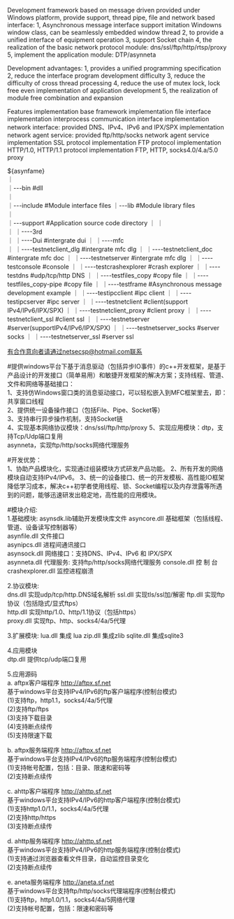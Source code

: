 Development framework based on message driven provided under Windows platform, provide support, thread pipe, file and network based interface:
    1, Asynchronous message interface support imitation Windowns window class, can be seamlessly embedded window thread
    2, to provide a unified interface of equipment operation
    3, support Socket chain
    4, the realization of the basic network protocol module: dns/ssl/ftp/http/rtsp/proxy
    5, implement the application module: DTP/asynneta

Development advantages:
    1, provides a unified programming specification
    2, reduce the interface program development difficulty
    3, reduce the difficulty of cross thread processing
    4, reduce the use of mutex lock, lock free even implementation of application development
    5, the realization of module free combination and expansion

Features
    implementation base framework
    implementation file interface
    implementation interprocess communication interface
    implementation network interface: provided DNS、IPv4、IPv6 and IPX/SPX
    implementation network agent service: provided ftp/http/socks network agent service
    implementation SSL protocol
    implementation FTP protocol
    implementation HTTP/1.0, HTTP/1.1 protocol
    implementation FTP, HTTP, socks4.0/4.a/5.0 proxy

${asynfame}                                     
     ｜  
     ｜---bin                                     #dll  
     ｜                                           
     ｜---include                                 #Module interface files 
     ｜---lib                                     #Module library files  
     ｜                                           
     ｜---support                                 #Application source code directory
     ｜    ｜                                     
     ｜    ｜----3rd                              
     ｜           ｜----Dui                       #intergrate dui
     ｜           ｜----mfc                       
     ｜                 ｜----testnetclient_dlg   #intergrate mfc dlg
     ｜                 ｜----testnetclient_doc   #intergrate mfc doc
     ｜                 ｜----testnetserver       #intergrate mfc dlg
     ｜    ｜----testconsole                      #console
     ｜    ｜----testcrashexplorer                #crash explorer
     ｜    ｜----testdns                          #udp/tcp/http DNS
     ｜    ｜----testfiles_copy                   #copy file
     ｜    ｜----testfiles_copy-pipe              #copy file
     ｜    ｜----testframe                        #Asynchronous message development example
     ｜    ｜----testipcclient                    #ipc client
     ｜    ｜----testipcserver                    #ipc server
     ｜    ｜----testnetclient                    #client(support IPv4/IPv6/IPX/SPX)
     ｜    ｜----testnetclient_proxy              #client proxy
     ｜    ｜----testnetclient_ssl                #client ssl 
     ｜    ｜----testnetserver                    #server(supportIPv4/IPv6/IPX/SPX)
     ｜    ｜----testnetserver_socks              #server socks
     ｜    ｜----testnetserver_ssl                #server ssl

有合作意向者请通过netsecsp@hotmail.com联系 

#提供windows平台下基于消息驱动（包括异步IO事件）的c++开发框架，是基于产品设计的开发接口（简单易用）和敏捷开发框架的解决方案；支持线程、管道、文件和网络等基础接口：   
1、支持仿Windows窗口类的消息驱动接口，可以轻松嵌入到MFC框架里去，即：共享窗口线程  
2、提供统一设备操作接口（包括File、Pipe、Socket等）   
3、支持串行异步操作机制，支持Socket链  
4、实现基本网络协议模块：dns/ssl/ftp/http/proxy
5、实现应用模块：dtp，支持Tcp/Udp端口复用\
				 asynneta，实现ftp/http/socks网络代理服务  

#开发优势：  
1、协助产品模块化，实现通过组装模块方式研发产品功能。
2、所有开发的网络模块自动支持IPv4/IPv6。
3、统一的设备接口、统一的开发模板、高性能IO框架降低学习成本，解决c++初学者使用线程、锁、Socket编程以及内存泄露等所遇到的问题，能够迅速研发出稳定地，高性能的应用模块。 

#模块介绍:  
1.基础模块: asynsdk.lib辅助开发模块库文件
     asyncore.dll 基础框架（包括线程、管道、设备读写控制器等）  
     asynfile.dll 文件接口  
     asynipcs.dll 进程间通讯接口  
     asynsock.dll 网络接口：支持DNS、IPv4、IPv6 和 IPX/SPX  
     asynneta.dll 代理服务: 支持ftp/http/socks网络代理服务
      console.dll 控 制 台
crashexplorer.dll 监控进程崩溃

2.协议模块:   
    dns.dll 实现udp/tcp/http.DNS域名解析
    ssl.dll 实现tls/ssl加/解密
    ftp.dll 实现ftp协议（包括隐式/显式ftps）  
   http.dll 实现http/1.0、http/1.1协议（包括https）  
  proxy.dll 实现ftp、http、socks4/4a/5代理  

3.扩展模块: 
     lua.dll 集成 lua
     zip.dll 集成zlib
  sqlite.dll 集成sqlite3

4.应用模块  
     dtp.dll 提供tcp/udp端口复用  

5.应用源码  
   a. aftpx客户端程序 http://aftpx.sf.net  
	  基于windows平台支持IPv4/IPv6的ftp客户端程序(控制台模式)  
	  (1)支持ftp，http1.1，socks4/4a/5代理  
	  (2)支持ftp/ftps  
	  (3)支持下载目录  
	  (4)支持断点续传  
	  (5)支持限速下载  
	  
   b. aftpx服务端程序 http://aftpx.sf.net  
	  基于windows平台支持IPv4/IPv6的ftp服务端程序(控制台模式)  
	  (1)支持帐号配置，包括：目录、限速和密码等  
	  (2)支持断点续传  

   c. ahttp客户端程序 http://ahttp.sf.net  
	  基于windows平台支持IPv4/IPv6的http客户端程序(控制台模式)  
	  (1)支持http1.0/1.1，socks4/4a/5代理  
	  (2)支持http/https  
	  (3)支持断点续传  
	  
   d. ahttp服务端程序 http://ahttp.sf.net  
	  基于windows平台支持IPv4/IPv6的http服务端程序(控制台模式)  
	  (1)支持通过浏览器查看文件目录，自动监控目录变化  
	  (2)支持断点续传
	  
   e. aneta服务端程序 http://aneta.sf.net  
	  基于windows平台支持ftp/http/socks代理端程序(控制台模式)  
	  (1)支持ftp，http1.0/1.1，socks4/4a/5网络代理	  
	  (2)支持帐号配置，包括：限速和密码等 	  
